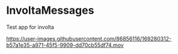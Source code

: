 # InvoltaMessages
 Test app for involta


https://user-images.githubusercontent.com/86856116/169280312-b57a1e35-a971-45f5-9909-dd70cb55df74.mov

